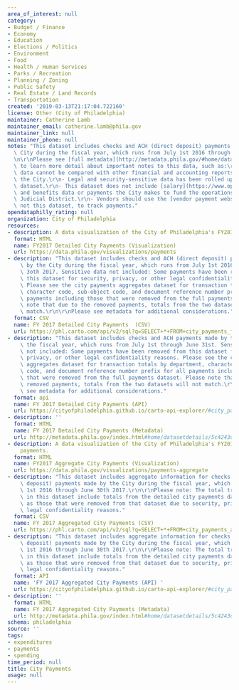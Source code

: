 ```yaml
---
area_of_interest: null
category:
- Budget / Finance
- Economy
- Education
- Elections / Politics
- Environment
- Food
- Health / Human Services
- Parks / Recreation
- Planning / Zoning
- Public Safety
- Real Estate / Land Records
- Transportation
created: '2019-03-13T21:17:04.722160'
license: Other (City of Philadelphia)
maintainer: Catherine Lamb
maintainer_email: catherine.lamb@phila.gov
maintainer_link: null
maintainer_phone: null
notes: "This dataset includes checks and ACH (direct deposit) payments made by the\
  \ City during the fiscal year, which runs from July 1st 2016 through June 31st 2017.\r\
  \n\r\nPlease see [full metadata](http://metadata.phila.gov/#home/datasetdetails/5c4243d6a074de085a899716/)\
  \ to learn more detail about important notes to this data, such as:\r\n\r\n- This\
  \ data cannot be compared with other financial and accounting reports released by\
  \ the City.\r\n- Legal and security-sensitive data has been rolled up to the aggregate\
  \ dataset.\r\n- This dataset does not include [salary](https://www.opendataphilly.org/datasets/employee-salaries-overtime)\
  \ and benefits data or payments the City makes to fund the operations of the First\
  \ Judicial District.\r\n- Vendors should use the [vendor payment website](https://secure.phila.gov/finance/vendorpayments/),\
  \ not this dataset, to track payments."
opendataphilly_rating: null
organization: City of Philadelphia
resources:
- description: A data visualization of the City of Philadelphia's FY2017 payments.
  format: HTML
  name: FY2017 Detailed City Payments (Visualization)
  url: https://data.phila.gov/visualizations/payments
- description: "This dataset includes checks and ACH (direct deposit) payments made\
    \ by the City during the fiscal year, which runs from July 1st 2016 through June\
    \ 3oth 2017. Sensitive data not included: Some payments have been removed from\
    \ this dataset for security, privacy, or other legal confidentiality reasons.\
    \ Please see the city payments aggregates dataset for transaction totals by department,\
    \ character code, sub-object code, and document reference number prefix for all\
    \ payments including those that were removed from the full payments dataset. Please\
    \ note that due to the removed payments, totals from the two datasets will not\
    \ match.\r\n\r\nPlease see metadata for additional considerations."
  format: CSV
  name: FY 2017 Detailed City Payments  (CSV)
  url: https://phl.carto.com/api/v2/sql?q=SELECT+*+FROM+city_payments_fy2017&filename=city_payments_fy2017&format=csv&skipfields=cartodb_id,the_geom,the_geom_webmercator
- description: "This dataset includes checks and ACH payments made by the City during\
    \ the fiscal year, which runs from July 1st through June 31st. Sensitive data\
    \ not included: Some payments have been removed from this dataset for security,\
    \ privacy, or other legal confidentiality reasons. Please see the city payments\
    \ aggregates dataset for transaction totals by department, character code, sub-object\
    \ code, and document reference number prefix for all payments including those\
    \ that were removed from the full payments dataset. Please note that due to the\
    \ removed payments, totals from the two datasets will not match.\r\n\r\nPlease\
    \ see metadata for additional considerations."
  format: api
  name: FY 2017 Detailed City Payments (API)
  url: https://cityofphiladelphia.github.io/carto-api-explorer/#city_payments_fy2017
- description: ''
  format: HTML
  name: FY 2017 Detailed City Payments (Metadata)
  url: http://metadata.phila.gov/index.html#home/datasetdetails/5c4243d6a074de085a899716/representationdetails/5c4243d7a074de085a89971a/?view_287_per_page=50&view_287_page=1
- description: A data visualization of the City of Philadelphia's FY2017 aggregate
    payments.
  format: HTML
  name: FY2017 Aggregate City Payments (Visualization)
  url: https://data.phila.gov/visualizations/payments-aggregate
- description: "This dataset includes aggregate information for checks and ACH (direct\
    \ deposit) payments made by the City during the fiscal year, which runs from July\
    \ 1st 2016 through June 30th 2017.\r\n\r\nPlease note: The total transaction amounts\
    \ in this dataset include totals from the detailed city payments dataset as well\
    \ as those that were removed from that dataset due to security, privacy, or other\
    \ legal confidentiality reasons."
  format: CSV
  name: FY 2017 Aggregated City Payments (CSV)
  url: https://phl.carto.com/api/v2/sql?q=SELECT+*+FROM+city_payments_aggregates_fy2017&filename=city_payments_aggregates_fy2017&format=csv&skipfields=cartodb_id,the_geom,the_geom_webmercator
- description: "This dataset includes aggregate information for checks and ACH (direct\
    \ deposit) payments made by the City during the fiscal year, which runs from July\
    \ 1st 2016 through June 30th 2017.\r\n\r\nPlease note: The total transaction amounts\
    \ in this dataset include totals from the detailed city payments dataset as well\
    \ as those that were removed from that dataset due to security, privacy, or other\
    \ legal confidentiality reasons."
  format: API
  name: 'FY 2017 Aggregated City Payments (API) '
  url: https://cityofphiladelphia.github.io/carto-api-explorer/#city_payments_aggregates_fy2017
- description: ''
  format: HTML
  name: FY 2017 Aggregated City Payments (Metadata)
  url: http://metadata.phila.gov/index.html#home/datasetdetails/5c4243d6a074de085a899716/representationdetails/5c42446833d76c0858f4cd57/
schema: philadelphia
source: ''
tags:
- expenditures
- payments
- spending
time_period: null
title: City Payments
usage: null
---
```

